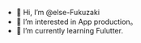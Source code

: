 - 👋 Hi, I’m @else-Fukuzaki
- 👀 I’m interested in App production。
- 🌱 I’m currently learning Fulutter.

<!---
else-Fukuzaki/else-Fukuzaki is a ✨ special ✨ repository because its `README.md` (this file) appears on your GitHub profile.
You can click the Preview link to take a look at your changes.
--->

